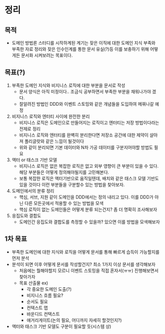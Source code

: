# 정리

## 목적
- 도메인 방법론 스터디를 시작하계된 계기는 잦은 이직에 대한 도메인 지식 부족와 부족한 자료 정리와 잦은 인수인계를 통한 문서 유실(?)등 이를 보충하기 위해 어떻게든 문서화 시켜보려는 목표이다.

## 목표(?)
1. 부족한 도메인 지식와 비지니스 로직에 대한 부분을 문서로 작성
    - 문서 양식은 아직 미정이다.. 조금식 공부하면서 부족한 부분을 채워나가야 겠다.
    - 잘알려진 방법인 DDD와 이벤트 스토밍와 같은 개념들을 도입하여 메꿔나갈 예정
2. 비지니스 로직와 엔터티 사이에 완전한 분리
    - 비지니스 로직은 도메인으로 만들어지는 로직이고 엔터티는 저장 방법이다라는 전제로 정리
    - 비지니스 로직와 엔터티를 완벽히 분리한다면 저장소 공간에 대한 제약이 살아져 폴리글랏와 같은 느낌이 될것이다
    - 위와 같이 분리되면 기본 데이터와 N차 가공 데이터를 구분지어야할 방법도 필요
3. 액터 or 태스크 기반 모델
    - 비지니스 로직은 없은 복잡한 로직은 없고 외부 영향이 큰 부분이 있을 수 있다. 해당 부분들은 어떻게 정의해야될지를 고민해본다.
    - 보통 복잡한 로직은 액터기반으로 움직일텐데, 배치와 같은 태스크 모델 기반도 있을 것이다 이런 부분들을 구분할수 있는 방법을 찾아보자.
4. 도메인에서의 분류 정리
    - 핵심, 서브, 지원 같이 도메인을 DDD에서는 정의 내리고 있다. 이를 DDD가 아닌 다른 모든곳에서 적용할 수 있는 방법을 모색
    - 핵심 로직이 없는 도메인들은 어떻게 분류 되는건지? 좀 더 명확히 조사해보자
5. 응집도와 결합도
    - 도메인간 응집도와 결합도를 측정할 수 있을까? 있으면 이를 방법을 모색해보자

## 1차 목표
- 부족한 도메인에 대한 지식와 로직을 어떻게 문서를 통해 빠르게 습득이 가능할지를 먼저 분석
- 분석이 되면 이후 어떻게 문서를 작성할건지? 최소 1가지 이상 문서를 생각해보자
    - 처음에는 뭘해야할지 모르니 이벤트 스토밍을 직접 혼자서(ㅠㅠ) 진행해보면서 찾아가자
    - 목표 산출물 ex)
        - 각 중요한 도메인 도출(?)
        - 비지니스 흐름 필요?
        - 순서도 필요
        - 컨텍스트 맵
        - 바운디드 컨택스트
        - 애거리게이트(논의 필요, 어디까지 자세히 할것인지?)
- 액터와 태스크 기반 모델도 구분이 필요할 듯(시스템 상)
